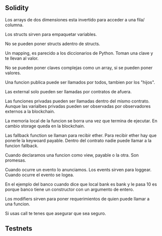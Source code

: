 ## Solidity 
Los arrays de dos dimensiones esta invertido para acceder a una fila/ columna.

Los structs sirven para empaquetar variables. 

No se pueden poner structs adentro de structs. 

Un mapping, es parecido a los diccionarios de Python. Toman una clave y te llevan al valor. 

No se pueden poner claves complejas como un array, si se pueden poner valores. 

Una funcion publica puede ser llamados por todos, tambien por los "hijos".

Las external solo pueden ser llamadas por contratos de afuera. 

Las funciones privadas pueden ser llamadas dentro del mismo contrato. Aunque las varialbes privadas pueden ser observadas por observadores externos a la blockchain. 

La memoria local de la funcion se borra una vez que termina de ejecutar. En cambio storage queda en la blockchain. 

Las fallback function se llaman para recibir ether. Para recibir ether hay que ponerle la keywoard payable. 
Dentro del contrato nadie puede llamar a la funcion fallback. 

Cuando declaramos una funcion como view, payable o la otra. Son promesas.

Cuando ocurre un evento lo anunciamos. Los events sirven para loggear. 
Cuando ocurre el evento se logea.

En el ejemplo del banco cuando dice que local bank es bank y le pasa 10 es porque banco tiene un constructor con un argumento de entero. 

Los modifiers sirven para poner requerimientos de quien puede llamar a una funcion. 

Si usas call te tenes que asegurar que sea seguro. 

## Testnets
